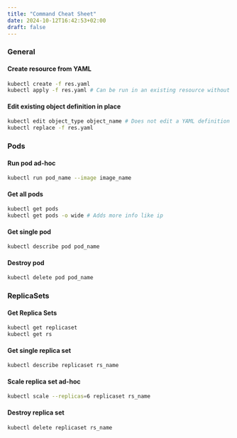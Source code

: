 ```yaml
---
title: "Command Cheat Sheet"
date: 2024-10-12T16:42:53+02:00
draft: false
---
```


### General

#### Create resource from YAML

```bash
kubectl create -f res.yaml
kubectl apply -f res.yaml # Can be run in an existing resource without failing
```

#### Edit existing object definition in place

```bash
kubectl edit object_type object_name # Does not edit a YAML definition if there is one
kubectl replace -f res.yaml
```

### Pods

#### Run pod ad-hoc

```bash
kubectl run pod_name --image image_name
```

#### Get all pods

```bash
kubectl get pods
kubectl get pods -o wide # Adds more info like ip
```

#### Get single pod

```bash
kubectl describe pod pod_name
```

#### Destroy pod

```bash
kubectl delete pod pod_name
```

### ReplicaSets

#### Get Replica Sets

```bash
kubectl get replicaset
kubectl get rs
```

#### Get single replica set

```bash
kubectl describe replicaset rs_name
```

#### Scale replica set ad-hoc

```bash
kubectl scale --replicas=6 replicaset rs_name
```

#### Destroy replica set

```bash
kubectl delete replicaset rs_name
```